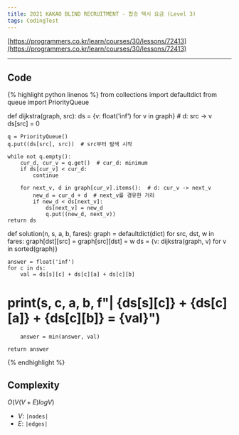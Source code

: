 ```yaml
---
title: 2021 KAKAO BLIND RECRUITMENT - 합승 택시 요금 (Level 3)
tags: CodingTest
---
```


[https://programmers.co.kr/learn/courses/30/lessons/72413](https://programmers.co.kr/learn/courses/30/lessons/72413)

<!--more-->

---

## Code
{% highlight python linenos %}
from collections import defaultdict
from queue import PriorityQueue

def dijkstra(graph, src):
    ds = {v: float('inf') for v in graph}  # d: src -> v
    ds[src] = 0

    q = PriorityQueue()
    q.put((ds[src], src))  # src부터 탐색 시작

    while not q.empty():
        cur_d, cur_v = q.get()  # cur_d: minimum
        if ds[cur_v] < cur_d:
            continue

        for next_v, d in graph[cur_v].items():  # d: cur_v -> next_v
            new_d = cur_d + d  # next_v를 경유한 거리
            if new_d < ds[next_v]:
                ds[next_v] = new_d
                q.put((new_d, next_v))
    return ds


def solution(n, s, a, b, fares):
    graph = defaultdict(dict)
    for src, dst, w in fares:
        graph[dst][src] = graph[src][dst] = w
    ds = {v: dijkstra(graph, v) for v in sorted(graph)}

    answer = float('inf')
    for c in ds:
        val = ds[s][c] + ds[c][a] + ds[c][b]
#         print(s, c, a, b, f"| {ds[s][c]} + {ds[c][a]} + {ds[c][b]} = {val}")
        answer = min(answer, val)

    return answer
{% endhighlight %}


## Complexity
$O(V(V+E)logV)$
- $V$: `|nodes|`
- $E$: `|edges|`
